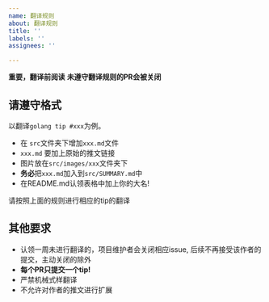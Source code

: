 ```yaml
---
name: 翻译规则
about: 翻译规则
title: ''
labels: ''
assignees: ''

---
```


**重要，翻译前阅读**
__未遵守翻译规则的PR会被关闭__

## 请遵守格式
以翻译`golang tip #xxx`为例。

- 在 `src`文件夹下增加`xxx.md`文件
- `xxx.md` 要加上原始的推文链接
- 图片放在`src/images/xxx`文件夹下
- **务必**把`xxx.md`加入到`src/SUMMARY.md`中
- 在README.md认领表格中加上你的大名!

请按照上面的规则进行相应的tip的翻译

## 其他要求

- 认领一周未进行翻译的，项目维护者会关闭相应issue, 后续不再接受该作者的提交，主动关闭的除外
- **每个PR只提交一个tip!**
- 严禁机械式样翻译 
- 不允许对作者的推文进行扩展

